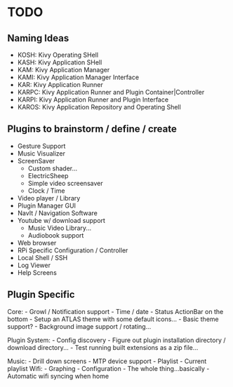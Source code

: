 # TODO

## Naming Ideas

- KOSH: Kivy Operating SHell
- KASH: Kivy Application SHell
- KAM: Kivy Application Manager
- KAMI: Kivy Application Manager Interface
- KAR: Kivy Application Runner
- KARPC: Kivy Application Runner and Plugin Container|Controller
- KARPI: Kivy Application Runner and Plugin Interface
- KAROS: Kivy Application Repository and Operating Shell


## Plugins to brainstorm / define / create

- Gesture Support
- Music Visualizer
- ScreenSaver
    - Custom shader...
    - ElectricSheep
    - Simple video screensaver
    - Clock / Time
- Video player / Library
- Plugin Manager GUI
- NavIt / Navigation Software
- Youtube w/ download support
    - Music Video Library...
    - Audiobook support
- Web browser
- RPi Specific Configuration / Controller
- Local Shell / SSH
- Log Viewer
- Help Screens

## Plugin Specific

Core:
    - Growl / Notification support
    - Time / date
    - Status ActionBar on the bottom
    - Setup an ATLAS theme with some default icons...
    - Basic theme support?
    - Background image support / rotating...

Plugin System:
    - Config discovery
    - Figure out plugin installation directory / download directory...
    - Test running built extensions as a zip file...

Music:
    - Drill down screens
    - MTP device support
    - Playlist
    - Current playlist
Wifi:
    - Graphing
    - Configuration
    - The whole thing...basically
    - Automatic wifi syncing when home
